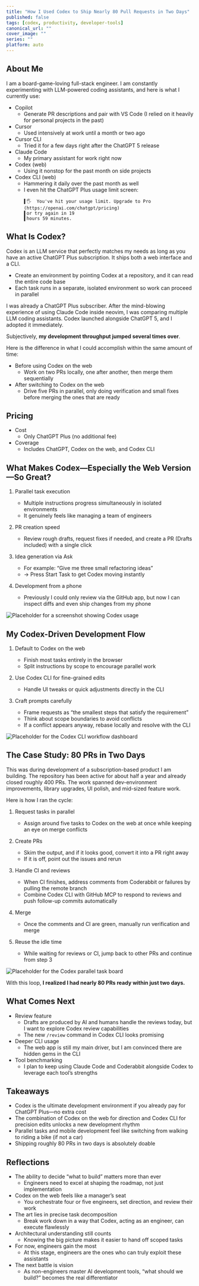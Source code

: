 ```yaml
---
title: "How I Used Codex to Ship Nearly 80 Pull Requests in Two Days"
published: false
tags: [codex, productivity, developer-tools]
canonical_url: ""
cover_image: ""
series: ""
platform: auto
---
```


## About Me

I am a board-game-loving full-stack engineer.
I am constantly experimenting with LLM-powered coding assistants, and here is what I currently use:

* Copilot
  * Generate PR descriptions and pair with VS Code (I relied on it heavily for personal projects in the past)
* Cursor
  * Used intensively at work until a month or two ago
* Cursor CLI
  * Tried it for a few days right after the ChatGPT 5 release
* Claude Code
  * My primary assistant for work right now
* Codex (web)
  * Using it nonstop for the past month on side projects
* Codex CLI (web)
  * Hammering it daily over the past month as well
  * I even hit the ChatGPT Plus usage limit screen:
    ```
    ▌🖐  You've hit your usage limit. Upgrade to Pro (https://openai.com/chatgpt/pricing)
    ▌or try again in 19
    ▌hours 59 minutes.
    ```

## What Is Codex?

Codex is an LLM service that perfectly matches my needs as long as you have an active ChatGPT Plus subscription. It ships both a web interface and a CLI.

* Create an environment by pointing Codex at a repository, and it can read the entire code base
* Each task runs in a separate, isolated environment so work can proceed in parallel

I was already a ChatGPT Plus subscriber. After the mind-blowing experience of using Claude Code inside neovim, I was comparing multiple LLM coding assistants. Codex launched alongside ChatGPT 5, and I adopted it immediately.

Subjectively, **my development throughput jumped several times over**.

Here is the difference in what I could accomplish within the same amount of time:

* Before using Codex on the web
  * Work on two PRs locally, one after another, then merge them sequentially
* After switching to Codex on the web
  * Drive five PRs in parallel, only doing verification and small fixes before merging the ones that are ready

## Pricing

* Cost
  * Only ChatGPT Plus (no additional fee)
* Coverage
  * Includes ChatGPT, Codex on the web, and Codex CLI

## What Makes Codex—Especially the Web Version—So Great?

1. Parallel task execution
   * Multiple instructions progress simultaneously in isolated environments
   * It genuinely feels like managing a team of engineers

2. PR creation speed
   * Review rough drafts, request fixes if needed, and create a PR (Drafts included) with a single click

3. Idea generation via Ask
   * For example: “Give me three small refactoring ideas”
   * → Press Start Task to get Codex moving instantly

4. Development from a phone
   * Previously I could only review via the GitHub app, but now I can inspect diffs and even ship changes from my phone

![Placeholder for a screenshot showing Codex usage](IMAGE_PLACEHOLDER)

## My Codex-Driven Development Flow

1. Default to Codex on the web
   * Finish most tasks entirely in the browser
   * Split instructions by scope to encourage parallel work

2. Use Codex CLI for fine-grained edits
   * Handle UI tweaks or quick adjustments directly in the CLI

3. Craft prompts carefully
   * Frame requests as “the smallest steps that satisfy the requirement”
   * Think about scope boundaries to avoid conflicts
   * If a conflict appears anyway, rebase locally and resolve with the CLI

![Placeholder for the Codex CLI workflow dashboard](IMAGE_PLACEHOLDER)

## The Case Study: 80 PRs in Two Days

This was during development of a subscription-based product I am building. The repository has been active for about half a year and already closed roughly 400 PRs. The work spanned dev-environment improvements, library upgrades, UI polish, and mid-sized feature work.

Here is how I ran the cycle:

1. Request tasks in parallel
   * Assign around five tasks to Codex on the web at once while keeping an eye on merge conflicts

2. Create PRs
   * Skim the output, and if it looks good, convert it into a PR right away
   * If it is off, point out the issues and rerun

3. Handle CI and reviews
   * When CI finishes, address comments from Coderabbit or failures by pulling the remote branch
   * Combine Codex CLI with GitHub MCP to respond to reviews and push follow-up commits automatically

4. Merge
   * Once the comments and CI are green, manually run verification and merge

5. Reuse the idle time
   * While waiting for reviews or CI, jump back to other PRs and continue from step 3

![Placeholder for the Codex parallel task board](IMAGE_PLACEHOLDER)

With this loop, **I realized I had nearly 80 PRs ready within just two days.**

## What Comes Next

* Review feature
  * Drafts are produced by AI and humans handle the reviews today, but I want to explore Codex review capabilities
  * The new `/review` command in Codex CLI looks promising
* Deeper CLI usage
  * The web app is still my main driver, but I am convinced there are hidden gems in the CLI
* Tool benchmarking
  * I plan to keep using Claude Code and Coderabbit alongside Codex to leverage each tool’s strengths

## Takeaways

* Codex is the ultimate development environment if you already pay for ChatGPT Plus—no extra cost
* The combination of Codex on the web for direction and Codex CLI for precision edits unlocks a new development rhythm
* Parallel tasks and mobile development feel like switching from walking to riding a bike (if not a car)
* Shipping roughly 80 PRs in two days is absolutely doable

## Reflections

* The ability to decide “what to build” matters more than ever
  * Engineers need to excel at shaping the roadmap, not just implementation
* Codex on the web feels like a manager’s seat
  * You orchestrate four or five engineers, set direction, and review their work
* The art lies in precise task decomposition
  * Break work down in a way that Codex, acting as an engineer, can execute flawlessly
* Architectural understanding still counts
  * Knowing the big picture makes it easier to hand off scoped tasks
* For now, engineers gain the most
  * At this stage, engineers are the ones who can truly exploit these assistants
* The next battle is vision
  * As non-engineers master AI development tools, “what should we build?” becomes the real differentiator
